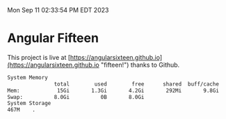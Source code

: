 Mon Sep 11 02:33:54 PM EDT 2023

# Angular Fifteen


This project is live at [https://angularsixteen.github.io](https://angularsixteen.github.io "fifteen!") thanks to Github.

```bash
System Memory
               total        used        free      shared  buff/cache   available
Mem:            15Gi       1.3Gi       4.2Gi       292Mi       9.8Gi        13Gi
Swap:          8.0Gi          0B       8.0Gi
System Storage
467M	.
